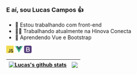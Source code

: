 ### E aí, sou Lucas Campos 👍 

- 🔭 Estou trabalhando com front-end
- 👨‍💻 Trabalhando atualmente na Hinova Conecta
- 🌱 Aprendendo Vue e Bootstrap

<code><img height="20" alt="javascript" src="https://raw.githubusercontent.com/github/explore/80688e429a7d4ef2fca1e82350fe8e3517d3494d/topics/javascript/javascript.png"></code>
<code><img height="20" alt="Vue.js" src="https://raw.githubusercontent.com/github/explore/80688e429a7d4ef2fca1e82350fe8e3517d3494d/topics/vue/vue.png"></code>
<code><img height="20" alt="Bootstrap" src="https://raw.githubusercontent.com/github/explore/80688e429a7d4ef2fca1e82350fe8e3517d3494d/topics/bootstrap/bootstrap.png"></code>

| <a href="https://github.com/LucasCamposFerreira/github-readme-status"><img align="center" src="https://github-readme-stats.vercel.app/api?username=LucasCamposFerreira&show_icons=true&include_all_commits=true&theme=buefy&hide_border=true&theme=dark" alt="Lucas's github stats" /></a> | <a href="https://github.com/LucasCamposFerreira/github-readme-status"><img align="center" src="https://github-readme-stats.vercel.app/api/top-langs/?username=LucasCamposFerreira&layout=compact&theme=buefy&hide_border=true&theme=dark" /></a> |
| ------------- | ------------- |
